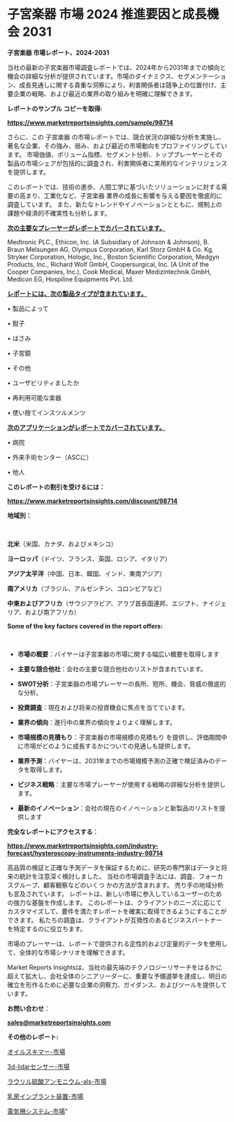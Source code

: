 # 子宮楽器 市場 2024 推進要因と成長機会 2031

<strong>子宮楽器 市場レポート、2024-2031</strong>

当社の最新の子宮楽器市場調査レポートでは、2024年から2031年までの傾向と機会の詳細な分析が提供されています。市場のダイナミクス、セグメンテーション、成長見通しに関する貴重な洞察により、利害関係者は競争上の位置付け、主要企業の戦略、および最近の業界の取り組みを明確に理解できます。



<strong>レポートのサンプル コピーを取得:</strong> <a href=https://www.marketreportsinsights.com/sample/98714>

<strong><u>https://www.marketreportsinsights.com/sample/98714</u></strong></a>

さらに、この 子宮楽器 の市場レポートでは、競合状況の詳細な分析を実施し、著名な企業、その強み、弱み、および最近の市場動向をプロファイリングしています。 市場価値、ボリューム指標、セグメント分析、トッププレーヤーとその製品の市場シェアが包括的に調査され、利害関係者に実用的なインテリジェンスを提供します。

このレポートでは、技術の進歩、人間工学に基づいたソリューションに対する需要の高まり、工業化など、子宮楽器 業界の成長に影響を与える要因を徹底的に調査しています。 また、新たなトレンドやイノベーションとともに、規制上の課題や経済的不確実性も分析します。



<strong><u>次の主要なプレーヤーがレポートでカバーされています。</u></strong>

Medtronic PLC., Ethicon, Inc. (A Subsidiary of Johnson & Johnson), B. Braun Melsungen AG, Olympus Corporation, Karl Storz GmbH & Co. Kg, Stryker Corporation, Hologic, Inc., Boston Scientific Corporation, Medgyn Products, Inc., Richard Wolf GmbH, Coopersurgical, Inc. (A Unit of the Cooper Companies, Inc.), Cook Medical, Maxer Medizintechnik GmbH, Medicon EG, Hospiline Equipments Pvt. Ltd.



<strong><u><b>レポートには、次の製品タイプが含まれています。</b></u></strong>

• 製品によって

• 鉗子

• はさみ

• 子宮鏡

• その他

• ユーザビリティましたか

• 再利用可能な楽器

• 使い捨てインスツルメンツ



<strong><u><b>次のアプリケーションがレポートでカバーされています。</b></u></strong>

• 病院

• 外来手術センター（ASCに）

• 他人



<strong><b>このレポートの割引を受けるには：</b></strong>

<a href=https://www.marketreportsinsights.com/discount/98714>

<strong><u>https://www.marketreportsinsights.com/discount/98714</u></strong></a>



<strong>地域別：</strong>

<strong> </strong>



<strong>北米</strong>（米国、カナダ、およびメキシコ）



<strong>ヨーロッパ</strong>（ドイツ、フランス、英国、ロシア、イタリア）



<strong>アジア太平洋</strong>（中国、日本、韓国、インド、東南アジア）



<strong>南アメリカ</strong>（ブラジル、アルゼンチン、コロンビアなど）



<strong>中東およびアフリカ</strong>（サウジアラビア、アラブ首長国連邦、エジプト、ナイジェリア、および南アフリカ）



<strong>Some of the key factors covered in the report offers:</strong>

<strong> </strong>
<ul>
  <li>

<strong>市場の概要</strong>：バイヤーは子宮楽器の市場に関する幅広い概要を取得します</li>
  <li>

<strong>主要な競合他社</strong>：会社の主要な競合他社のリストが含まれています。</li>
  <li>

<strong>SWOT分析</strong>：子宮楽器の市場プレーヤーの長所、短所、機会、脅威の徹底的な分析。</li>
  <li>

<strong>投資調査</strong>：現在および将来の投資機会に焦点を当てています。</li>
  <li>

<strong>業界の傾向</strong>：進行中の業界の傾向をよりよく理解します。</li>
  <li>

<strong>市場規模の見積もり</strong>：子宮楽器の市場規模の見積もり を提供し、評価期間中に市場がどのように成長するかについての見通しも提供します。</li>
  <li>

<strong>業界予測</strong>：バイヤーは、2031年までの市場規模予測の正確で検証済みのデータを取得します。</li>
  <li>

<strong>ビジネス戦略</strong>：主要な市場プレーヤーが使用する戦略の詳細な分析を提供します。</li>
  <li>

<strong>最新のイノベーション</strong>：会社の現在のイノベーションと新製品のリストを提供します</li>
</ul>


<strong>完全なレポートにアクセスする</strong>：

<a href=https://www.marketreportsinsights.com/industry-forecast/hysteroscopy-instruments-industry-98714>

<strong><u>https://www.marketreportsinsights.com/industry-forecast/hysteroscopy-instruments-industry-98714</u></strong></a>

高品質の検証と正確な予測データを保証するために、研究の専門家はデータと将来の統計を注意深く検討しました。 当社の市場調査手法には、調査、フォーカスグループ、顧客観察などのいくつ かの方法が含まれます。 売り手の地域分析も言及されています。 レポートは、新しい市場に参入しているユーザーのための強力な基盤を作成します。 このレポートは、クライアントのニーズに応じてカスタマイズして、要件を満たすレポートを確実に取得できるようにすることができます。 私たちの調査は、クライアントが互換性のあるビジネスパートナーを特定するのに役立ちます。

市場のプレーヤーは、レポートで提供される定性的および定量的データを使用して、全体的な市場シナリオを理解できます。

Market Reports Insightsは、当社の最先端のテクノロジーリサーチをはるかに超えて拡大し、会社全体のシニアリーダーに、重要な予備選挙を達成し、明日の確立を形作るために必要な企業の洞察力、ガイダンス、およびツールを提供しています。



<strong><b>お問い合わせ</b></strong>：

<a href=mailto:sales@marketreportsinsights.com>

<strong><u>sales@marketreportsinsights.com</u></strong></a>



<strong>その他のレポート:</strong>

<a href=https://www.linkedin.com/pulse/オイルスキマー-市場-2030-年までの需要に焦点を当てた-2023-年調査レポート-njtrf/>オイルスキマー-市場</a>

<a href=https://www.linkedin.com/pulse/3d-lidarセンサー-市場-2023-swot-分析と最新イノベーション-jf2vf/>3d-lidarセンサー-市場</a>

<a href=https://www.linkedin.com/pulse/ラウリル硫酸アンモニウム-als-市場-2023-新興市場-将来の動向と市場需要-dmbpf/>ラウリル硫酸アンモニウム-als-市場</a>

<a href=https://www.linkedin.com/pulse/乳房インプラント装置-市場-2023-総利益と主要ベンダー-2030-analytics-avenue-360-analysis-5vraf/>乳房インプラント装置-市場</a>

<a href=https://www.linkedin.com/pulse/電気柵システム-市場-2023-競争分析と事業成長-2030-consumer-connection-collective-360-zr5jf/>電気柵システム-市場</a>"

